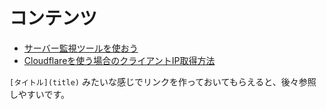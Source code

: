 <!-- TITLE: サーバー関連 -->
<!-- SUBTITLE: サーバー関連のあれこれ -->

# コンテンツ
* [サーバー監視ツールを使おう](server/monitoring-server)
* [Cloudflareを使う場合のクライアントIP取得方法](server/get-client-ip-via-cloudflare)


`[タイトル](title)` みたいな感じでリンクを作っておいてもらえると、後々参照しやすいです。